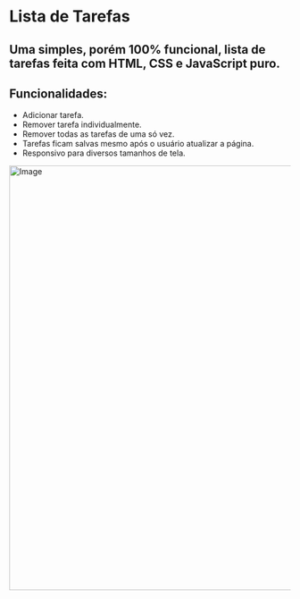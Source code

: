 # Lista de Tarefas

## Uma simples, porém 100% funcional, lista de tarefas feita com HTML, CSS e JavaScript puro.

## Funcionalidades:
- Adicionar tarefa.
- Remover tarefa individualmente.
- Remover todas as tarefas de uma só vez.
- Tarefas ficam salvas mesmo após o usuário atualizar a página.
- Responsivo para diversos tamanhos de tela.

<img width="983" height="760" alt="Image" src="https://github.com/user-attachments/assets/806ea72e-f503-4742-b04e-08b4b783457e" />
